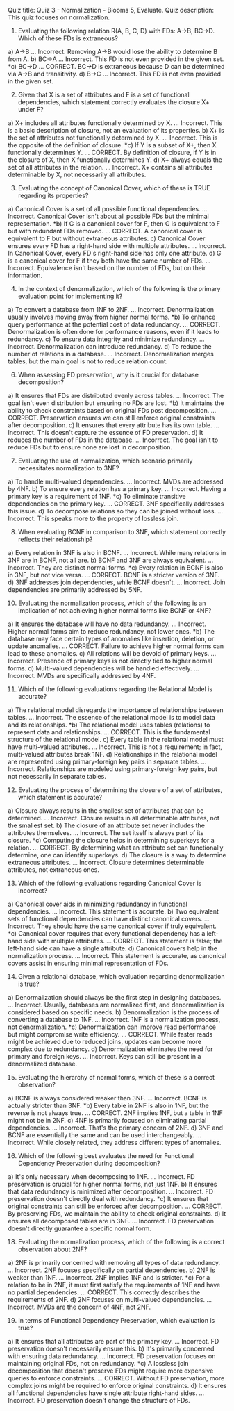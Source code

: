 Quiz title: Quiz 3 - Normalization - Blooms 5, Evaluate.
Quiz description: This quiz focuses on normalization.

1. Evaluating the following relation R(A, B, C, D) with FDs: A->B, BC->D. Which of these FDs is extraneous?

a) A->B
... Incorrect. Removing A->B would lose the ability to determine B from A.
b) BC->A
... Incorrect. This FD is not even provided in the given set.
*c) BC->D
... CORRECT. BC->D is extraneous because D can be determined via A->B and transitivity.
d) B->C
... Incorrect. This FD is not even provided in the given set.



2. Given that X is a set of attributes and F is a set of functional dependencies, which statement correctly evaluates the closure X+ under F?

a) X+ includes all attributes functionally determined by X.
... Incorrect. This is a basic description of closure, not an evaluation of its properties.
b) X+ is the set of attributes not functionally determined by X.
... Incorrect. This is the opposite of the definition of closure.
*c) If Y is a subset of X+, then X functionally determines Y.
... CORRECT. By definition of closure, if Y is in the closure of X, then X functionally determines Y.
d) X+ always equals the set of all attributes in the relation.
... Incorrect. X+ contains all attributes determinable by X, not necessarily all attributes.



3. Evaluating the concept of Canonical Cover, which of these is TRUE regarding its properties?

a) Canonical Cover is a set of all possible functional dependencies.
... Incorrect. Canonical Cover isn't about all possible FDs but the minimal representation.
*b) If G is a canonical cover for F, then G is equivalent to F but with redundant FDs removed.
... CORRECT. A canonical cover is equivalent to F but without extraneous attributes.
c) Canonical Cover ensures every FD has a right-hand side with multiple attributes.
... Incorrect. In Canonical Cover, every FD's right-hand side has only one attribute.
d) G is a canonical cover for F if they both have the same number of FDs.
... Incorrect. Equivalence isn't based on the number of FDs, but on their information.



4. In the context of denormalization, which of the following is the primary evaluation point for implementing it?

a) To convert a database from 1NF to 2NF.
... Incorrect. Denormalization usually involves moving away from higher normal forms.
*b) To enhance query performance at the potential cost of data redundancy.
... CORRECT. Denormalization is often done for performance reasons, even if it leads to redundancy.
c) To ensure data integrity and minimize redundancy.
... Incorrect. Denormalization can introduce redundancy.
d) To reduce the number of relations in a database.
... Incorrect. Denormalization merges tables, but the main goal is not to reduce relation count.




6. When assessing FD preservation, why is it crucial for database decomposition?

a) It ensures that FDs are distributed evenly across tables.
... Incorrect. The goal isn't even distribution but ensuring no FDs are lost.
*b) It maintains the ability to check constraints based on original FDs post decomposition.
... CORRECT. Preservation ensures we can still enforce original constraints after decomposition.
c) It ensures that every attribute has its own table.
... Incorrect. This doesn't capture the essence of FD preservation.
d) It reduces the number of FDs in the database.
... Incorrect. The goal isn't to reduce FDs but to ensure none are lost in decomposition.



7. Evaluating the use of normalization, which scenario primarily necessitates normalization to 3NF?

a) To handle multi-valued dependencies.
... Incorrect. MVDs are addressed by 4NF.
b) To ensure every relation has a primary key.
... Incorrect. Having a primary key is a requirement of 1NF.
*c) To eliminate transitive dependencies on the primary key.
... CORRECT. 3NF specifically addresses this issue.
d) To decompose relations so they can be joined without loss.
... Incorrect. This speaks more to the property of lossless join.



8. When evaluating BCNF in comparison to 3NF, which statement correctly reflects their relationship?

a) Every relation in 3NF is also in BCNF.
... Incorrect. While many relations in 3NF are in BCNF, not all are.
b) BCNF and 3NF are always equivalent.
... Incorrect. They are distinct normal forms.
*c) Every relation in BCNF is also in 3NF, but not vice versa.
... CORRECT. BCNF is a stricter version of 3NF.
d) 3NF addresses join dependencies, while BCNF doesn't.
... Incorrect. Join dependencies are primarily addressed by 5NF.



10. Evaluating the normalization process, which of the following is an implication of not achieving higher normal forms like BCNF or 4NF?

a) It ensures the database will have no data redundancy.
... Incorrect. Higher normal forms aim to reduce redundancy, not lower ones.
*b) The database may face certain types of anomalies like insertion, deletion, or update anomalies.
... CORRECT. Failure to achieve higher normal forms can lead to these anomalies.
c) All relations will be devoid of primary keys.
... Incorrect. Presence of primary keys is not directly tied to higher normal forms.
d) Multi-valued dependencies will be handled effectively.
... Incorrect. MVDs are specifically addressed by 4NF.


11. Which of the following evaluations regarding the Relational Model is accurate?

a) The relational model disregards the importance of relationships between tables.
... Incorrect. The essence of the relational model is to model data and its relationships.
*b) The relational model uses tables (relations) to represent data and relationships.
... CORRECT. This is the fundamental structure of the relational model.
c) Every table in the relational model must have multi-valued attributes.
... Incorrect. This is not a requirement; in fact, multi-valued attributes break 1NF.
d) Relationships in the relational model are represented using primary-foreign key pairs in separate tables.
... Incorrect. Relationships are modeled using primary-foreign key pairs, but not necessarily in separate tables.



12. Evaluating the process of determining the closure of a set of attributes, which statement is accurate?

a) Closure always results in the smallest set of attributes that can be determined.
... Incorrect. Closure results in all determinable attributes, not the smallest set.
b) The closure of an attribute set never includes the attributes themselves.
... Incorrect. The set itself is always part of its closure.
*c) Computing the closure helps in determining superkeys for a relation.
... CORRECT. By determining what an attribute set can functionally determine, one can identify superkeys.
d) The closure is a way to determine extraneous attributes.
... Incorrect. Closure determines determinable attributes, not extraneous ones.



13. Which of the following evaluations regarding Canonical Cover is incorrect?

a) Canonical cover aids in minimizing redundancy in functional dependencies.
... Incorrect. This statement is accurate.
b) Two equivalent sets of functional dependencies can have distinct canonical covers.
... Incorrect. They should have the same canonical cover if truly equivalent.
*c) Canonical cover requires that every functional dependency has a left-hand side with multiple attributes.
... CORRECT. This statement is false; the left-hand side can have a single attribute.
d) Canonical covers help in the normalization process.
... Incorrect. This statement is accurate, as canonical covers assist in ensuring minimal representation of FDs.



14. Given a relational database, which evaluation regarding denormalization is true?

a) Denormalization should always be the first step in designing databases.
... Incorrect. Usually, databases are normalized first, and denormalization is considered based on specific needs.
b) Denormalization is the process of converting a database to 1NF.
... Incorrect. 1NF is a normalization process, not denormalization.
*c) Denormalization can improve read performance but might compromise write efficiency.
... CORRECT. While faster reads might be achieved due to reduced joins, updates can become more complex due to redundancy.
d) Denormalization eliminates the need for primary and foreign keys.
... Incorrect. Keys can still be present in a denormalized database.



15. Evaluating the hierarchy of normal forms, which of these is a correct observation?

a) BCNF is always considered weaker than 3NF.
... Incorrect. BCNF is actually stricter than 3NF.
*b) Every table in 2NF is also in 1NF, but the reverse is not always true.
... CORRECT. 2NF implies 1NF, but a table in 1NF might not be in 2NF.
c) 4NF is primarily focused on eliminating partial dependencies.
... Incorrect. That's the primary concern of 2NF.
d) 3NF and BCNF are essentially the same and can be used interchangeably.
... Incorrect. While closely related, they address different types of anomalies.



16. Which of the following best evaluates the need for Functional Dependency Preservation during decomposition?

a) It's only necessary when decomposing to 1NF.
... Incorrect. FD preservation is crucial for higher normal forms, not just 1NF.
b) It ensures that data redundancy is minimized after decomposition.
... Incorrect. FD preservation doesn't directly deal with redundancy.
*c) It ensures that original constraints can still be enforced after decomposition.
... CORRECT. By preserving FDs, we maintain the ability to check original constraints.
d) It ensures all decomposed tables are in 3NF.
... Incorrect. FD preservation doesn't directly guarantee a specific normal form.



18. Evaluating the normalization process, which of the following is a correct observation about 2NF?

a) 2NF is primarily concerned with removing all types of data redundancy.
... Incorrect. 2NF focuses specifically on partial dependencies.
b) 2NF is weaker than 1NF.
... Incorrect. 2NF implies 1NF and is stricter.
*c) For a relation to be in 2NF, it must first satisfy the requirements of 1NF and have no partial dependencies.
... CORRECT. This correctly describes the requirements of 2NF.
d) 2NF focuses on multi-valued dependencies.
... Incorrect. MVDs are the concern of 4NF, not 2NF.



19. In terms of Functional Dependency Preservation, which evaluation is true?

a) It ensures that all attributes are part of the primary key.
... Incorrect. FD preservation doesn't necessarily ensure this.
b) It's primarily concerned with ensuring data redundancy.
... Incorrect. FD preservation focuses on maintaining original FDs, not on redundancy.
*c) A lossless join decomposition that doesn't preserve FDs might require more expensive queries to enforce constraints.
... CORRECT. Without FD preservation, more complex joins might be required to enforce original constraints.
d) It ensures all functional dependencies have single attribute right-hand sides.
... Incorrect. FD preservation doesn't change the structure of FDs.


